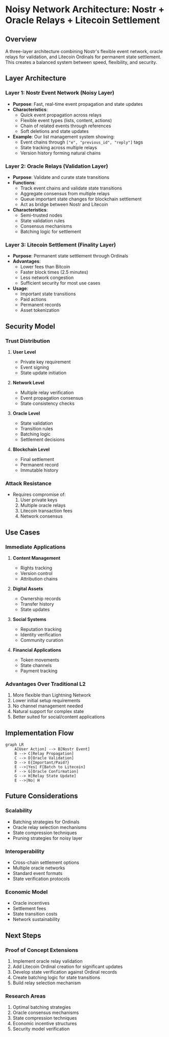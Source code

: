 # Noisy Network Architecture: Nostr + Oracle Relays + Litecoin Settlement

## Overview
A three-layer architecture combining Nostr's flexible event network, oracle relays for validation, and Litecoin Ordinals for permanent state settlement. This creates a balanced system between speed, flexibility, and security.

## Layer Architecture

### Layer 1: Nostr Event Network (Noisy Layer)
- **Purpose**: Fast, real-time event propagation and state updates
- **Characteristics**:
  - Quick event propagation across relays
  - Flexible event types (lists, content, actions)
  - Chain of related events through references
  - Soft deletions and state updates
- **Example**: Our list management system showing:
  - Event chains through `["e", "previous_id", "reply"]` tags
  - State tracking across multiple relays
  - Version history forming natural chains

### Layer 2: Oracle Relays (Validation Layer)
- **Purpose**: Validate and curate state transitions
- **Functions**:
  - Track event chains and validate state transitions
  - Aggregate consensus from multiple relays
  - Queue important state changes for blockchain settlement
  - Act as bridge between Nostr and Litecoin
- **Characteristics**:
  - Semi-trusted nodes
  - State validation rules
  - Consensus mechanisms
  - Batching logic for settlement

### Layer 3: Litecoin Settlement (Finality Layer)
- **Purpose**: Permanent state settlement through Ordinals
- **Advantages**:
  - Lower fees than Bitcoin
  - Faster block times (2.5 minutes)
  - Less network congestion
  - Sufficient security for most use cases
- **Usage**:
  - Important state transitions
  - Paid actions
  - Permanent records
  - Asset tokenization

## Security Model

### Trust Distribution
1. **User Level**
   - Private key requirement
   - Event signing
   - State update initiation

2. **Network Level**
   - Multiple relay verification
   - Event propagation consensus
   - State consistency checks

3. **Oracle Level**
   - State validation
   - Transition rules
   - Batching logic
   - Settlement decisions

4. **Blockchain Level**
   - Final settlement
   - Permanent record
   - Immutable history

### Attack Resistance
- Requires compromise of:
  1. User private keys
  2. Multiple oracle relays
  3. Litecoin transaction fees
  4. Network consensus

## Use Cases

### Immediate Applications
1. **Content Management**
   - Rights tracking
   - Version control
   - Attribution chains

2. **Digital Assets**
   - Ownership records
   - Transfer history
   - State updates

3. **Social Systems**
   - Reputation tracking
   - Identity verification
   - Community curation

4. **Financial Applications**
   - Token movements
   - State channels
   - Payment tracking

### Advantages Over Traditional L2
1. More flexible than Lightning Network
2. Lower initial setup requirements
3. No channel management needed
4. Natural support for complex state
5. Better suited for social/content applications

## Implementation Flow

```mermaid
graph LR
    A[User Action] --> B[Nostr Event]
    B --> C[Relay Propagation]
    C --> D[Oracle Validation]
    D --> E{Important/Paid?}
    E -->|Yes| F[Batch to Litecoin]
    F --> G[Oracle Confirmation]
    G --> H[Relay State Update]
    E -->|No| H
```

## Future Considerations

### Scalability
- Batching strategies for Ordinals
- Oracle relay selection mechanisms
- State compression techniques
- Pruning strategies for noisy layer

### Interoperability
- Cross-chain settlement options
- Multiple oracle networks
- Standard event formats
- State verification protocols

### Economic Model
- Oracle incentives
- Settlement fees
- State transition costs
- Network sustainability

## Next Steps

### Proof of Concept Extensions
1. Implement oracle relay validation
2. Add Litecoin Ordinal creation for significant updates
3. Develop state verification against Ordinal records
4. Create batching logic for state transitions
5. Build relay selection mechanism

### Research Areas
1. Optimal batching strategies
2. Oracle consensus mechanisms
3. State compression techniques
4. Economic incentive structures
5. Security model verification
